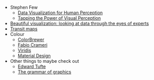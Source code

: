* Stephen Few
	* [Data Visualization for Human Perception](https://www.interaction-design.org/literature/book/the-encyclopedia-of-human-computer-interaction-2nd-ed)
	* [Tapping the Power of Visual Perception](http://www.perceptualedge.com/articles/ie/visual_perception.pdf)
* [Beautiful visualization: looking at data through the eyes of experts](https://go.exlibris.link/KJLP9Jc9)
* [Transit maps](https://transitmap.net/about/)
* Colour
	* [ColorBrewer](https://colorbrewer2.org/)
	* [Fabio Crameri](https://www.fabiocrameri.ch/)
	* [Viridis](https://cran.r-project.org/web/packages/viridis/vignettes/intro-to-viridis.html)
	* [Material Design](https://m3.material.io/) 
* Other things to maybe check out
	* [Edward Tufte](https://ubc.summon.serialssolutions.com/search?spellcheck=true&s.q=How+to+Lie+with+Statistics#!/search?ho=t&include.ft.matches=f&l=en&q=(AuthorCombined:(edward%20tufte)))
	* [The grammar of graphics](https://go.exlibris.link/SWFFdlJ4)